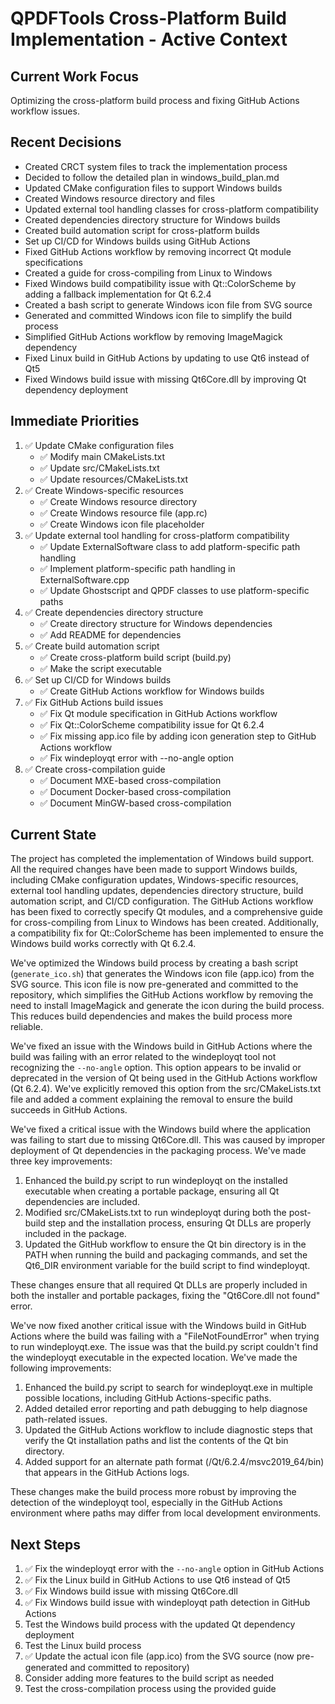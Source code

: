 # QPDFTools Cross-Platform Build Implementation - Active Context

## Current Work Focus
Optimizing the cross-platform build process and fixing GitHub Actions workflow issues.

## Recent Decisions
- Created CRCT system files to track the implementation process
- Decided to follow the detailed plan in windows_build_plan.md
- Updated CMake configuration files to support Windows builds
- Created Windows resource directory and files
- Updated external tool handling classes for cross-platform compatibility
- Created dependencies directory structure for Windows builds
- Created build automation script for cross-platform builds
- Set up CI/CD for Windows builds using GitHub Actions
- Fixed GitHub Actions workflow by removing incorrect Qt module specifications
- Created a guide for cross-compiling from Linux to Windows
- Fixed Windows build compatibility issue with Qt::ColorScheme by adding a fallback implementation for Qt 6.2.4
- Created a bash script to generate Windows icon file from SVG source
- Generated and committed Windows icon file to simplify the build process
- Simplified GitHub Actions workflow by removing ImageMagick dependency
- Fixed Linux build in GitHub Actions by updating to use Qt6 instead of Qt5
- Fixed Windows build issue with missing Qt6Core.dll by improving Qt dependency deployment

## Immediate Priorities
1. ✅ Update CMake configuration files
   - ✅ Modify main CMakeLists.txt
   - ✅ Update src/CMakeLists.txt
   - ✅ Update resources/CMakeLists.txt
2. ✅ Create Windows-specific resources
   - ✅ Create Windows resource directory
   - ✅ Create Windows resource file (app.rc)
   - ✅ Create Windows icon file placeholder
3. ✅ Update external tool handling for cross-platform compatibility
   - ✅ Update ExternalSoftware class to add platform-specific path handling
   - ✅ Implement platform-specific path handling in ExternalSoftware.cpp
   - ✅ Update Ghostscript and QPDF classes to use platform-specific paths
4. ✅ Create dependencies directory structure
   - ✅ Create directory structure for Windows dependencies
   - ✅ Add README for dependencies
5. ✅ Create build automation script
   - ✅ Create cross-platform build script (build.py)
   - ✅ Make the script executable
6. ✅ Set up CI/CD for Windows builds
   - ✅ Create GitHub Actions workflow for Windows builds
7. ✅ Fix GitHub Actions build issues
   - ✅ Fix Qt module specification in GitHub Actions workflow
   - ✅ Fix Qt::ColorScheme compatibility issue for Qt 6.2.4
   - ✅ Fix missing app.ico file by adding icon generation step to GitHub Actions workflow
   - ✅ Fix windeployqt error with --no-angle option
8. ✅ Create cross-compilation guide
   - ✅ Document MXE-based cross-compilation
   - ✅ Document Docker-based cross-compilation
   - ✅ Document MinGW-based cross-compilation
## Current State
The project has completed the implementation of Windows build support. All the required changes have been made to support Windows builds, including CMake configuration updates, Windows-specific resources, external tool handling updates, dependencies directory structure, build automation script, and CI/CD configuration. The GitHub Actions workflow has been fixed to correctly specify Qt modules, and a comprehensive guide for cross-compiling from Linux to Windows has been created. Additionally, a compatibility fix for Qt::ColorScheme has been implemented to ensure the Windows build works correctly with Qt 6.2.4.

We've optimized the Windows build process by creating a bash script (`generate_ico.sh`) that generates the Windows icon file (app.ico) from the SVG source. This icon file is now pre-generated and committed to the repository, which simplifies the GitHub Actions workflow by removing the need to install ImageMagick and generate the icon during the build process. This reduces build dependencies and makes the build process more reliable.

We've fixed an issue with the Windows build in GitHub Actions where the build was failing with an error related to the windeployqt tool not recognizing the `--no-angle` option. This option appears to be invalid or deprecated in the version of Qt being used in the GitHub Actions workflow (Qt 6.2.4). We've explicitly removed this option from the src/CMakeLists.txt file and added a comment explaining the removal to ensure the build succeeds in GitHub Actions.

We've fixed a critical issue with the Windows build where the application was failing to start due to missing Qt6Core.dll. This was caused by improper deployment of Qt dependencies in the packaging process. We've made three key improvements:

1. Enhanced the build.py script to run windeployqt on the installed executable when creating a portable package, ensuring all Qt dependencies are included.
2. Modified src/CMakeLists.txt to run windeployqt during both the post-build step and the installation process, ensuring Qt DLLs are properly included in the package.
3. Updated the GitHub workflow to ensure the Qt bin directory is in the PATH when running the build and packaging commands, and set the Qt6_DIR environment variable for the build script to find windeployqt.

These changes ensure that all required Qt DLLs are properly included in both the installer and portable packages, fixing the "Qt6Core.dll not found" error.

We've now fixed another critical issue with the Windows build in GitHub Actions where the build was failing with a "FileNotFoundError" when trying to run windeployqt.exe. The issue was that the build.py script couldn't find the windeployqt executable in the expected location. We've made the following improvements:

1. Enhanced the build.py script to search for windeployqt.exe in multiple possible locations, including GitHub Actions-specific paths.
2. Added detailed error reporting and path debugging to help diagnose path-related issues.
3. Updated the GitHub Actions workflow to include diagnostic steps that verify the Qt installation paths and list the contents of the Qt bin directory.
4. Added support for an alternate path format (/Qt/6.2.4/msvc2019_64/bin) that appears in the GitHub Actions logs.

These changes make the build process more robust by improving the detection of the windeployqt tool, especially in the GitHub Actions environment where paths may differ from local development environments.

## Next Steps
1. ✅ Fix the windeployqt error with the `--no-angle` option in GitHub Actions
2. ✅ Fix the Linux build in GitHub Actions to use Qt6 instead of Qt5
3. ✅ Fix Windows build issue with missing Qt6Core.dll
4. ✅ Fix Windows build issue with windeployqt path detection in GitHub Actions
5. Test the Windows build process with the updated Qt dependency deployment
6. Test the Linux build process
7. ✅ Update the actual icon file (app.ico) from the SVG source (now pre-generated and committed to repository)
8. Consider adding more features to the build script as needed
9. Test the cross-compilation process using the provided guide